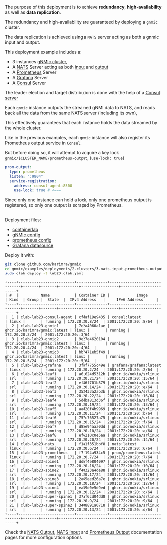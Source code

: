 The purpose of this deployment is to achieve __redundancy__, __high-availability__ as well as __data replication__.

The redundancy and high-availability are guaranteed by deploying a `gnmic` cluster.

The data replication is achieved using a `NATS` server acting as both a gnmic input and output.

This deployment example includes a:

- 3 instances [gNMIc cluster](../../../user_guide/HA.md), 
- A [NATS](https://nats.io/) Server acting as both [input](../../../user_guide/inputs/nats_input.md) and [output](../../../user_guide/outputs/nats_output.md) 
- A [Prometheus](https://prometheus.io/) Server
- A [Grafana](https://grafana.com/docs/) Server
- A [Consul](https://www.consul.io/docs/intro) Server

The leader election and target distribution is done with the help of a [Consul server](https://www.consul.io/docs/introhttps://www.consul.io/docs/intro)

Each `gnmic` instance outputs the streamed gNMI data to NATS, and reads back all the data from the same NATS server (including its own),

This effectively guarantees that each instance holds the data streamed by the whole cluster.

Like in the previous examples, each `gnmic` instance will also register its Prometheus output service in `Consul`.

But before doing so, it will attempt to acquire a key lock `gnmic/$CLUSTER_NAME/prometheus-output`,  (`use-lock: true`)

```yaml
prom-output:
  type: prometheus
  listen: ":9804"
  service-registration:
    address: consul-agent:8500
    use-lock: true # <===

```
Since only one instance can hold a lock, only one prometheus output is registered, so only one output is scraped by Prometheus.


<div class="mxgraph" style="max-width:100%;border:1px solid transparent;margin:0 auto; display:block;" data-mxgraph="{&quot;page&quot;:0,&quot;zoom&quot;:1.4,&quot;highlight&quot;:&quot;#0000ff&quot;,&quot;nav&quot;:true,&quot;check-visible-state&quot;:true,&quot;resize&quot;:true,&quot;url&quot;:&quot;https://raw.githubusercontent.com/karimra/gnmic/diagrams/diagrams/cluster_clab_prom_nats.drawio&quot;}"></div>

<script type="text/javascript" src="https://cdn.jsdelivr.net/gh/hellt/drawio-js@main/embed2.js?&fetch=https%3A%2F%2Fraw.githubusercontent.com%2Fkarimra%2Fgnmic%2Fdiagrams%2Fcluster_clab_prom_nats.drawio" async></script>

Deployment files:

- [containerlab](https://github.com/karimra/gnmic/blob/master/examples/deployments/2.clusters/3.nats-input-prometheus-output/containerlab/lab23.clab.yaml)
- [gNMIc config](https://github.com/karimra/gnmic/blob/master/examples/deployments/2.clusters/3.nats-input-prometheus-output/containerlab/gnmic.yaml)
- [prometheus config](https://github.com/karimra/gnmic/blob/master/examples/deployments/2.clusters/3.nats-input-prometheus-output/containerlab/prometheus/prometheus.yaml)
- [Grafana datasource](https://github.com/karimra/gnmic/blob/master/examples/deployments/2.clusters/3.nats-input-prometheus-output/containerlab/grafanana/datasources/datasource.yaml)

Deploy it with:

```bash
git clone github.com/karimra/gnmic
cd gnmic/examples/deployments/2.clusters/3.nats-input-prometheus-output/containerlab
sudo clab deploy -t lab23.clab.yaml
```

```text
+----+-------------------------+--------------+------------------------------+-------+-------+---------+-----------------+-----------------------+
| #  |          Name           | Container ID |            Image             | Kind  | Group |  State  |  IPv4 Address   |     IPv6 Address      |
+----+-------------------------+--------------+------------------------------+-------+-------+---------+-----------------+-----------------------+
|  1 | clab-lab23-consul-agent | cfdaf19e9435 | consul:latest                | linux |       | running | 172.20.20.8/24  | 2001:172:20:20::8/64  |
|  2 | clab-lab23-gnmic1       | 7e2a4060a1ae | ghcr.io/karimra/gnmic:latest | linux |       | running | 172.20.20.3/24  | 2001:172:20:20::3/64  |
|  3 | clab-lab23-gnmic2       | 9e27e4620104 | ghcr.io/karimra/gnmic:latest | linux |       | running | 172.20.20.4/24  | 2001:172:20:20::4/64  |
|  4 | clab-lab23-gnmic3       | bb7471eb5f49 | ghcr.io/karimra/gnmic:latest | linux |       | running | 172.20.20.5/24  | 2001:172:20:20::5/64  |
|  5 | clab-lab23-grafana      | 3fbf7755c49e | grafana/grafana:latest       | linux |       | running | 172.20.20.2/24  | 2001:172:20:20::2/64  |
|  6 | clab-lab23-leaf1        | a61624d5312b | ghcr.io/nokia/srlinux        | srl   |       | running | 172.20.20.21/24 | 2001:172:20:20::15/64 |
|  7 | clab-lab23-leaf2        | ef86f701b379 | ghcr.io/nokia/srlinux        | srl   |       | running | 172.20.20.14/24 | 2001:172:20:20::e/64  |
|  8 | clab-lab23-leaf3        | 352433a2ab3b | ghcr.io/nokia/srlinux        | srl   |       | running | 172.20.20.22/24 | 2001:172:20:20::16/64 |
|  9 | clab-lab23-leaf4        | 5ddba813d36f | ghcr.io/nokia/srlinux        | srl   |       | running | 172.20.20.19/24 | 2001:172:20:20::13/64 |
| 10 | clab-lab23-leaf5        | aad20f4b9969 | ghcr.io/nokia/srlinux        | srl   |       | running | 172.20.20.11/24 | 2001:172:20:20::b/64  |
| 11 | clab-lab23-leaf6        | 757c76527a75 | ghcr.io/nokia/srlinux        | srl   |       | running | 172.20.20.15/24 | 2001:172:20:20::f/64  |
| 12 | clab-lab23-leaf7        | d85e94aaa0dd | ghcr.io/nokia/srlinux        | srl   |       | running | 172.20.20.10/24 | 2001:172:20:20::a/64  |
| 13 | clab-lab23-leaf8        | ef6210c0e5aa | ghcr.io/nokia/srlinux        | srl   |       | running | 172.20.20.20/24 | 2001:172:20:20::14/64 |
| 14 | clab-lab23-nats         | f1a1f351bbf8 | nats:latest                  | linux |       | running | 172.20.20.6/24  | 2001:172:20:20::6/64  |
| 15 | clab-lab23-prometheus   | f7f194a934c5 | prom/prometheus:latest       | linux |       | running | 172.20.20.7/24  | 2001:172:20:20::7/64  |
| 16 | clab-lab23-spine1       | ddbf4e804097 | ghcr.io/nokia/srlinux        | srl   |       | running | 172.20.20.16/24 | 2001:172:20:20::10/64 |
| 17 | clab-lab23-spine2       | f48323a4de88 | ghcr.io/nokia/srlinux        | srl   |       | running | 172.20.20.17/24 | 2001:172:20:20::11/64 |
| 18 | clab-lab23-spine3       | 2a65eed26a7e | ghcr.io/nokia/srlinux        | srl   |       | running | 172.20.20.18/24 | 2001:172:20:20::12/64 |
| 19 | clab-lab23-spine4       | ea59d0e5d9ed | ghcr.io/nokia/srlinux        | srl   |       | running | 172.20.20.12/24 | 2001:172:20:20::c/64  |
| 20 | clab-lab23-super-spine1 | 37af6cd04dd8 | ghcr.io/nokia/srlinux        | srl   |       | running | 172.20.20.9/24  | 2001:172:20:20::9/64  |
| 21 | clab-lab23-super-spine2 | 3408891a0718 | ghcr.io/nokia/srlinux        | srl   |       | running | 172.20.20.13/24 | 2001:172:20:20::d/64  |
+----+-------------------------+--------------+------------------------------+-------+-------+---------+-----------------+-----------------------+
```
Check the  [NATS Output](../../../user_guide/outputs/nats_output.md), [NATS Input](../../../user_guide/inputs/nats_input.md) and  [Prometheus Output](../../../user_guide/outputs/influxdb_output.md) documentation pages for more configuration options